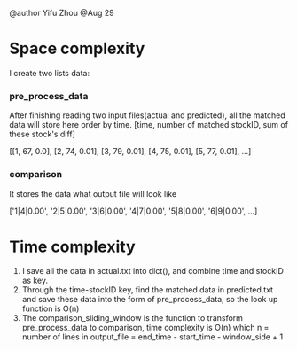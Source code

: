 @author Yifu Zhou
@Aug 29

# Space complexity
I create two lists data:
### pre_process_data 
After finishing reading two input files(actual and predicted), all the matched data will store here order by time.
[time, number of matched stockID, sum of these stock's diff]


[[1, 67, 0.0], [2, 74, 0.01], [3, 79, 0.01], [4, 75, 0.01], [5, 77, 0.01], ...]

### comparison

It stores the data what output file will look like

['1|4|0.00', '2|5|0.00', '3|6|0.00', '4|7|0.00', '5|8|0.00', '6|9|0.00', ...]

# Time complexity

1. I save all the data in actual.txt into dict(), and combine time and stockID as key. 
2. Through the time-stockID key, find the matched data in predicted.txt and save these data into the form of pre_process_data, so the look up function is O(n)
3. The comparison_sliding_window is the function to transform pre_process_data to comparison, time complexity is O(n) which n = number of lines in output_file = end_time - start_time - window_side + 1
